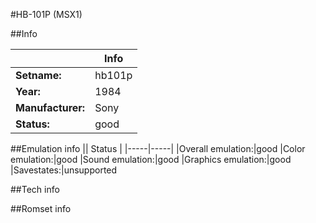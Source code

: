 #HB-101P (MSX1)

##Info

||Info|
|-----|-----|
|**Setname:**|hb101p
|**Year:**|1984
|**Manufacturer:**|Sony
|**Status:**|good

##Emulation info
|| Status |
|-----|-----|
|Overall emulation:|good
|Color emulation:|good
|Sound emulation:|good
|Graphics emulation:|good
|Savestates:|unsupported

##Tech info

##Romset info

<!--- START OF EDITED COMMENT DO NOT TOUCH TEXT ABOVE-->
